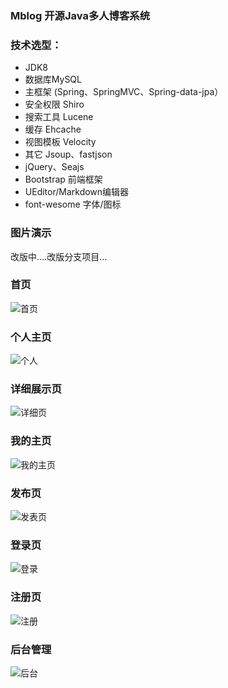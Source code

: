 ﻿### Mblog 开源Java多人博客系统

### 技术选型：

* JDK8
* 数据库MySQL
* 主框架 (Spring、SpringMVC、Spring-data-jpa）
* 安全权限 Shiro
* 搜索工具 Lucene
* 缓存 Ehcache
* 视图模板 Velocity
* 其它 Jsoup、fastjson
* jQuery、Seajs
* Bootstrap 前端框架
* UEditor/Markdown编辑器
* font-wesome 字体/图标

### 图片演示 
改版中....改版分支项目...

### 首页
![首页](https://gitee.com/uploads/images/2017/1107/163320_2f16dc89_330414.jpeg "2017-11-07_161720.jpg")
### 个人主页
![个人](https://gitee.com/uploads/images/2017/1107/163340_8bf9d8fe_330414.jpeg "2017-11-07_162031.jpg")
### 详细展示页
 ![详细页](https://gitee.com/uploads/images/2017/1107/163417_9f68ae68_330414.jpeg "2017-11-07_162004.jpg")
### 我的主页
![我的主页](https://gitee.com/uploads/images/2017/1107/163456_500b259b_330414.jpeg "2017-11-07_162300.jpg")
### 发布页
![发表页](https://gitee.com/uploads/images/2017/1107/163548_456235e1_330414.jpeg "2017-11-07_162407.jpg")
### 登录页
![登录](https://gitee.com/uploads/images/2017/1107/163624_3c46bdb5_330414.jpeg "2017-11-07_162144.jpg")
### 注册页
![注册](https://gitee.com/uploads/images/2017/1107/163640_cffe9008_330414.jpeg "2017-11-07_162439.jpg")
### 后台管理
![后台](https://gitee.com/uploads/images/2017/1107/163655_77222d5e_330414.jpeg "2017-11-07_162524.jpg")